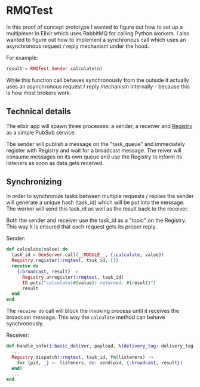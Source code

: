 # RMQTest

In this proof of concept prototype I wanted to figure out how to set up a multiplexer in Elixir which uses RabbitMQ for calling Python workers. I also wanted to figure out how to implement a synchronous call which uses an asynchronous request / reply mechanism under the hood.

For example:

```elixir
result = RMQTest.Sender.calculate(n)
```

While this function call behaves synchronously from the outside it actually uses an asynchronous request / reply mechanism internally - because this is how most brokers work.

## Technical details

The elixir app will spawn three processes: a sender, a receiver and [Registry](https://hexdocs.pm/elixir/Registry.html) as a simple PubSub service.

Tbe sender will publish a message on the "task_queue" and immediately register with Registry and wait for a broadcast message. The reiver will consume messages on its own queue and use the Registry to inform its listeners as soon as data gets received.

## Synchronizing

In order to synchronize tasks between multiple requests / replies the sender will generate a unique hash (task_id) which will be put into the message. The worker will send this task_id as well as the result back to the receiver.

Both the sender and receiver use the task_id as a "topic" on the Registry. This way it is ensured that each request gets its proper reply.

Sender:

```elixir
def calculate(value) do
  task_id = GenServer.call(__MODULE__, {:calculate, value})
  Registry.register(:rmqtest, task_id, [])
  receive do
    {:broadcast, result} ->
      Registry.unregister(:rmqtest, task_id)
      IO.puts("calculate(#{value}) returned: #{result}")
      result
  end
end
```

The `receive do` call will block the invoking process until it receives the broadcast message. This way the `calculate` method can behave synchronously.

Receiver:

```elixir
def handle_info({:basic_deliver, payload, %{delivery_tag: delivery_tag, redelivered: _redelivered}}, state) do
  ...
  Registry.dispatch(:rmqtest, task_id, fn(listeners) ->
    for {pid, _} <- listeners, do: send(pid, {:broadcast, result})
  end)
  ...
end
```
